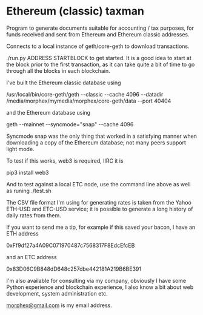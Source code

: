 # Ethereum (classic) taxman

Program to generate documents suitable for accounting / tax purposes,
for funds received and sent from Ethereum and Ethereum classic
addresses.

Connects to a local instance of geth/core-geth to download
transactions.

./run.py ADDRESS STARTBLOCK to get started.  It is a good idea to
start at the block prior to the first transaction, as it can take
quite a bit of time to go through all the blocks in each blockchain.

I've built the Ethereum classic database using

/usr/local/bin/core-geth/geth --classic --cache 4096 --datadir \
  /media/morphex/mymedia/morphex/core-geth/data --port 40404

and the Ethereum database using

geth --mainnet --syncmode="snap" --cache 4096

Syncmode snap was the only thing that worked in a satisfying manner
when downloading a copy of the Ethereum database; not many peers
support light mode.

To test if this works, web3 is required, IIRC it is

  pip3 install web3

And to test against a local ETC node, use the command line above as
well as runing ./test.sh

The CSV file format I'm using for generating rates is taken from the
Yahoo ETH-USD and ETC-USD service; it is possible to generate a long
history of daily rates from them.

If you want to send me a tip, for example if this saved your bacon, I
have an ETH address

0xFf9df27a4A09C071970487c7568317F8EdcEfcEB

and an ETC address

0x83D06C9B848dD648c257dbe442181A219B6BE391

I'm also available for consulting via my company, obviously I have
some Python experience and blockchain experience, I also know a bit
about web development, system administration etc.

morphex@gmail.com is my email address.

